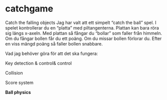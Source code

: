# catchgame
Catch the falling objects
Jag har valt att ett simpelt “catch the ball” spel. I spelet kontrollerar du en “platta” med piltangenterna. Plattan kan bara röra sig längs x-axeln. 
Med plattan så fångar du “bollar” som faller från himmeln. Om du fångar bollen får du ett poäng. Om du missar bollen förlorar du. 
Efter en viss mängd poäng så faller bollen snabbare. 

 
Vad jag behöver göra för att det ska fungera: 

Key detection & control& control 

Collision 

Score system 

<b>Ball physics<b> 
